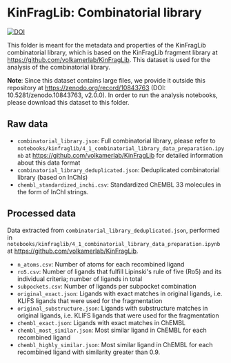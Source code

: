 # KinFragLib: Combinatorial library 

[![DOI](https://zenodo.org/badge/DOI/10.5281/zenodo.10843763.svg)](https://doi.org/10.5281/zenodo.10843763)

This folder is meant for the metadata and properties of the KinFragLib combinatorial library, which is based on the KinFragLib fragment library at https://github.com/volkamerlab/KinFragLib. This dataset is used for the analysis of the combinatorial library.

**Note**: Since this dataset contains large files, we provide it outside this repository at https://zenodo.org/record/10843763 (DOI: 10.5281/zenodo.10843763, v2.0.0).
In order to run the analysis notebooks, please download this dataset to this folder. 

## Raw data

- `combinatorial_library.json`: Full combinatorial library, please refer to `notebooks/kinfraglib/4_1_combinatorial_library_data_preparation.ipynb` at https://github.com/volkamerlab/KinFragLib for detailed information about this data format
- `combinatorial_library_deduplicated.json`: Deduplicated combinatorial library (based on InChIs)
- `chembl_standardized_inchi.csv`: Standardized ChEMBL 33 molecules in the form of InChI strings.

## Processed data

Data extracted from `combinatorial_library_deduplicated.json`, performed in `notebooks/kinfraglib/4_1_combinatorial_library_data_preparation.ipynb` at https://github.com/volkamerlab/KinFragLib.

- `n_atoms.csv`: Number of atoms for each recombined ligand
- `ro5.csv`: Number of ligands that fulfill Lipinski's rule of five (Ro5) and its individual criteria; number of ligands in total
- `subpockets.csv`: Number of ligands per subpocket combination
- `original_exact.json`: Ligands with exact matches in original ligands, i.e. KLIFS ligands that were used for the fragmentation
- `original_substructure.json`: Ligands with substructure matches in original ligands, i.e. KLIFS ligands that were used for the fragmentation
- `chembl_exact.json`: Ligands with exact matches in ChEMBL
- `chembl_most_similar.json`: Most similar ligand in ChEMBL for each recombined ligand 
- `chembl_highly_similar.json`: Most similar ligand in ChEMBL for each recombined ligand with similarity greater than 0.9.
